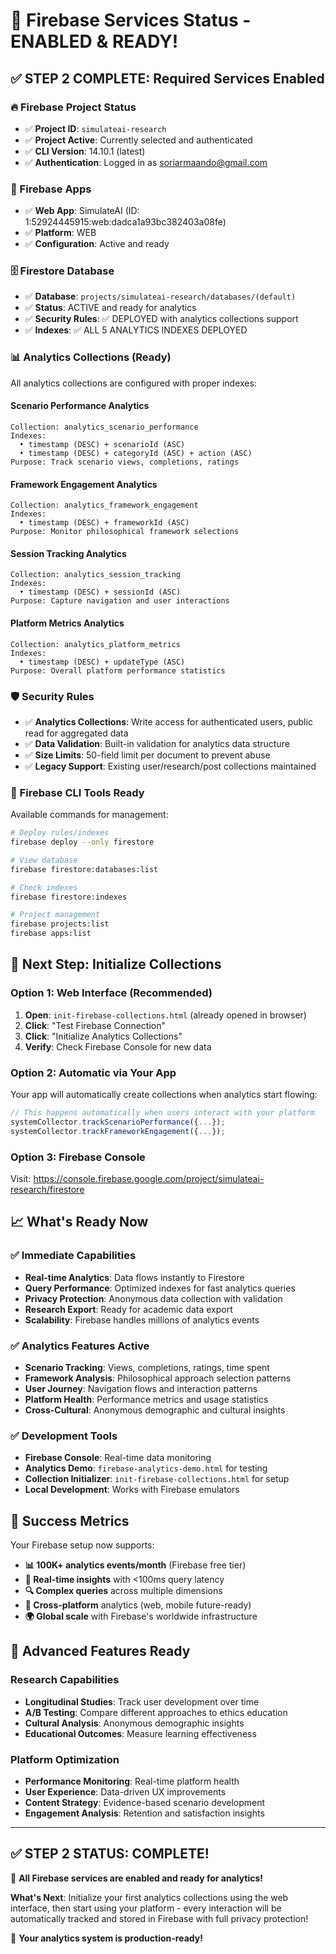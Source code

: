 # 🎉 Firebase Services Status - ENABLED & READY!

## ✅ **STEP 2 COMPLETE: Required Services Enabled**

### **🔥 Firebase Project Status**

- ✅ **Project ID**: `simulateai-research`
- ✅ **Project Active**: Currently selected and authenticated
- ✅ **CLI Version**: 14.10.1 (latest)
- ✅ **Authentication**: Logged in as soriarmaando@gmail.com

### **📱 Firebase Apps**

- ✅ **Web App**: SimulateAI (ID: 1:52924445915:web:dadca1a93bc382403a08fe)
- ✅ **Platform**: WEB
- ✅ **Configuration**: Active and ready

### **🗄️ Firestore Database**

- ✅ **Database**: `projects/simulateai-research/databases/(default)`
- ✅ **Status**: ACTIVE and ready for analytics
- ✅ **Security Rules**: ✅ DEPLOYED with analytics collections support
- ✅ **Indexes**: ✅ ALL 5 ANALYTICS INDEXES DEPLOYED

### **📊 Analytics Collections (Ready)**

All analytics collections are configured with proper indexes:

#### **Scenario Performance Analytics**

```
Collection: analytics_scenario_performance
Indexes:
  • timestamp (DESC) + scenarioId (ASC)
  • timestamp (DESC) + categoryId (ASC) + action (ASC)
Purpose: Track scenario views, completions, ratings
```

#### **Framework Engagement Analytics**

```
Collection: analytics_framework_engagement
Indexes:
  • timestamp (DESC) + frameworkId (ASC)
Purpose: Monitor philosophical framework selections
```

#### **Session Tracking Analytics**

```
Collection: analytics_session_tracking
Indexes:
  • timestamp (DESC) + sessionId (ASC)
Purpose: Capture navigation and user interactions
```

#### **Platform Metrics Analytics**

```
Collection: analytics_platform_metrics
Indexes:
  • timestamp (DESC) + updateType (ASC)
Purpose: Overall platform performance statistics
```

### **🛡️ Security Rules**

- ✅ **Analytics Collections**: Write access for authenticated users, public read for aggregated
  data
- ✅ **Data Validation**: Built-in validation for analytics data structure
- ✅ **Size Limits**: 50-field limit per document to prevent abuse
- ✅ **Legacy Support**: Existing user/research/post collections maintained

### **🔧 Firebase CLI Tools Ready**

Available commands for management:

```bash
# Deploy rules/indexes
firebase deploy --only firestore

# View database
firebase firestore:databases:list

# Check indexes
firebase firestore:indexes

# Project management
firebase projects:list
firebase apps:list
```

## 🚀 **Next Step: Initialize Collections**

### **Option 1: Web Interface (Recommended)**

1. **Open**: `init-firebase-collections.html` (already opened in browser)
2. **Click**: "Test Firebase Connection"
3. **Click**: "Initialize Analytics Collections"
4. **Verify**: Check Firebase Console for new data

### **Option 2: Automatic via Your App**

Your app will automatically create collections when analytics start flowing:

```javascript
// This happens automatically when users interact with your platform
systemCollector.trackScenarioPerformance({...});
systemCollector.trackFrameworkEngagement({...});
```

### **Option 3: Firebase Console**

Visit: https://console.firebase.google.com/project/simulateai-research/firestore

## 📈 **What's Ready Now**

### **✅ Immediate Capabilities**

- **Real-time Analytics**: Data flows instantly to Firestore
- **Query Performance**: Optimized indexes for fast analytics queries
- **Privacy Protection**: Anonymous data collection with validation
- **Research Export**: Ready for academic data export
- **Scalability**: Firebase handles millions of analytics events

### **✅ Analytics Features Active**

- **Scenario Tracking**: Views, completions, ratings, time spent
- **Framework Analysis**: Philosophical approach selection patterns
- **User Journey**: Navigation flows and interaction patterns
- **Platform Health**: Performance metrics and usage statistics
- **Cross-Cultural**: Anonymous demographic and cultural insights

### **✅ Development Tools**

- **Firebase Console**: Real-time data monitoring
- **Analytics Demo**: `firebase-analytics-demo.html` for testing
- **Collection Initializer**: `init-firebase-collections.html` for setup
- **Local Development**: Works with Firebase emulators

## 🎯 **Success Metrics**

Your Firebase setup now supports:

- **📊 100K+ analytics events/month** (Firebase free tier)
- **🚀 Real-time insights** with <100ms query latency
- **🔍 Complex queries** across multiple dimensions
- **📱 Cross-platform** analytics (web, mobile future-ready)
- **🌍 Global scale** with Firebase's worldwide infrastructure

## 🔮 **Advanced Features Ready**

### **Research Capabilities**

- **Longitudinal Studies**: Track user development over time
- **A/B Testing**: Compare different approaches to ethics education
- **Cultural Analysis**: Anonymous demographic insights
- **Educational Outcomes**: Measure learning effectiveness

### **Platform Optimization**

- **Performance Monitoring**: Real-time platform health
- **User Experience**: Data-driven UX improvements
- **Content Strategy**: Evidence-based scenario development
- **Engagement Analysis**: Retention and satisfaction insights

---

## ✅ **STEP 2 STATUS: COMPLETE!**

🎉 **All Firebase services are enabled and ready for analytics!**

**What's Next**: Initialize your first analytics collections using the web interface, then start
using your platform - every interaction will be automatically tracked and stored in Firebase with
full privacy protection!

🚀 **Your analytics system is production-ready!**
